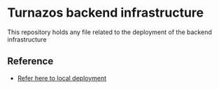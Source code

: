 # Turnazos backend infrastructure

This repository holds any file related to the deployment of the backend infrastructure

## Reference

-   [Refer here to local deployment](./docs/local_deployment.md)
